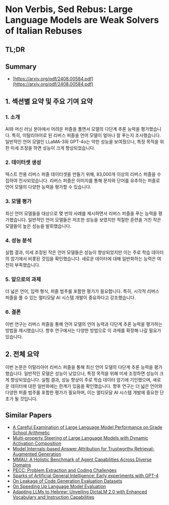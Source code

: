 # Non Verbis, Sed Rebus: Large Language Models are Weak Solvers of Italian Rebuses
## TL;DR
## Summary
- [https://arxiv.org/pdf/2408.00584.pdf](https://arxiv.org/pdf/2408.00584.pdf)

## 1. 섹션별 요약 및 주요 기여 요약

### 1. 소개
AI와 머신 러닝 분야에서 어려운 퍼즐을 풀면서 모델의 다단계 추론 능력을 평가했습니다. 특히, 이탈리아어로 된 리버스 퍼즐을 언어 모델이 얼마나 잘 푸는지 조사했습니다. 일반적인 언어 모델인 LLaMA-3와 GPT-4o는 약한 성능을 보여줬으나, 특정 목적을 위한 미세 조정을 하면 성능이 크게 향상되었습니다.

### 2. 데이터셋 생성
텍스트 전용 리버스 퍼즐 데이터셋을 만들기 위해, 83,000개 이상의 리버스 퍼즐을 수집하여 전사되었습니다. 리버스 퍼즐은 이미지를 통해 문자와 단어를 유추하는 퍼즐로 언어 모델의 다양한 능력을 평가할 수 있습니다.

### 3. 모델 평가
최신 언어 모델들을 대상으로 몇 번의 사례를 제시하면서 리버스 퍼즐을 푸는 능력을 평가했습니다. 일반적인 언어 모델들은 저조한 성능을 보였지만 적절한 훈련을 거친 작은 모델들이 높은 성능을 발휘했습니다.

### 4. 성능 분석
실험 결과, 미세 조정된 작은 언어 모델들은 성능이 향상되었지만 이는 주로 학습 데이터의 암기에서 비롯된 것임을 확인했습니다. 새로운 데이터에 대해 일반화하는 능력은 여전히 부족했습니다.

### 5. 앞으로의 과제
더 넓은 언어, 입력 형식, 퍼즐 범주를 포함한 평가가 필요합니다. 특히, 시각적 리버스 퍼즐을 풀 수 있는 멀티모달 AI 시스템 개발이 중요하다고 강조했습니다. 

### 6. 결론
이번 연구는 리버스 퍼즐을 통해 언어 모델의 언어 능력과 다단계 추론 능력을 평가하는 방법을 제시했습니다. 향후 연구에서는 다양한 방법으로 이 과제를 확장해 나갈 필요가 있습니다.

## 2. 전체 요약
이번 논문은 이탈리아어 리버스 퍼즐을 통해 최신 언어 모델의 다단계 추론 능력을 평가했습니다. 일반적인 모델은 성능이 낮았으나, 특정 목적을 위해 미세 조정하면 성능이 크게 향상되었습니다. 실험 결과, 성능 향상이 주로 학습 데이터 암기에 기인했으며, 새로운 데이터에 대한 일반화에는 한계가 있음을 확인했습니다. 향후 연구는 더 넓은 언어와 다양한 퍼즐 범주를 포함한 평가가 필요하며, 이는 멀티모달 AI 시스템 개발에 중요한 단초가 될 것입니다.

## Similar Papers
- [A Careful Examination of Large Language Model Performance on Grade School Arithmetic](2405.00332.md)
- [Multi-property Steering of Large Language Models with Dynamic Activation Composition](2406.17563.md)
- [Model Internals-based Answer Attribution for Trustworthy Retrieval-Augmented Generation](2406.13663.md)
- [MMAU: A Holistic Benchmark of Agent Capabilities Across Diverse Domains](2407.18961.md)
- [PECC: Problem Extraction and Coding Challenges](2404.18766.md)
- [Sparks of Artificial General Intelligence: Early experiments with GPT-4](2303.12712.md)
- [On Leakage of Code Generation Evaluation Datasets](2407.07565.md)
- [On Speeding Up Language Model Evaluation](2407.06172.md)
- [Adapting LLMs to Hebrew: Unveiling DictaLM 2.0 with Enhanced Vocabulary and Instruction Capabilities](2407.07080.md)
